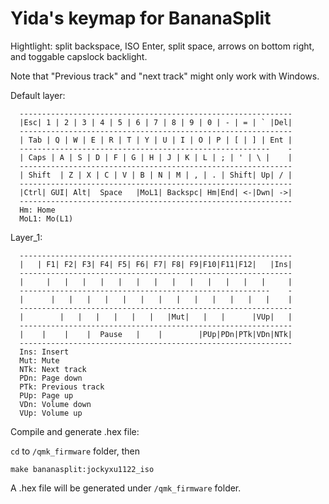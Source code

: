 Yida's keymap for BananaSplit
===

Hightlight: split backspace, ISO Enter, split space, arrows on bottom right, and toggable capslock backlight.

Note that "Previous track" and "next track" might only work with Windows.

Default layer:
```
  -------------------------------------------------------------
  |Esc| 1 | 2 | 3 | 4 | 5 | 6 | 7 | 8 | 9 | 0 | - | = | ` |Del|
  -------------------------------------------------------------
  | Tab | Q | W | E | R | T | Y | U | I | O | P | [ | ] | Ent |
  --------------------------------------------------------    -
  | Caps | A | S | D | F | G | H | J | K | L | ; | ' | \ |    |
  -------------------------------------------------------------
  | Shift  | Z | X | C | V | B | N | M | , | . | Shift| Up| / |
  -------------------------------------------------------------
  |Ctrl| GUI| Alt|  Space   |MoL1| Backspc| Hm|End| <-|Dwn| ->|
  -------------------------------------------------------------
  Hm: Home
  MoL1: Mo(L1)
```

Layer_1:
```
  -------------------------------------------------------------
  |   | F1| F2| F3| F4| F5| F6| F7| F8| F9|F10|F11|F12|   |Ins|
  -------------------------------------------------------------
  |     |   |   |   |   |   |   |   |   |   |   |   |   |     |
  --------------------------------------------------------    -
  |      |   |   |   |   |   |   |   |   |   |   |   |   |    |
  -------------------------------------------------------------
  |        |   |   |   |   |   |   |Mut|   |   |      |VUp|   |
  -------------------------------------------------------------
  |    |    |    |  Pause   |    |        |PUp|PDn|PTk|VDn|NTk|
  -------------------------------------------------------------
  Ins: Insert
  Mut: Mute
  NTk: Next track
  PDn: Page down
  PTk: Previous track
  PUp: Page up
  VDn: Volume down
  VUp: Volume up
```

Compile and generate .hex file:

`cd` to `/qmk_firmware` folder, then
```
make bananasplit:jockyxu1122_iso
```

A .hex file will be generated under `/qmk_firmware` folder.
